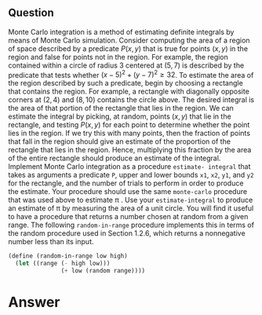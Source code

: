 ## Question

Monte Carlo integration is a method of estimating definite integrals by means of Monte Carlo simulation. Consider computing the area of a region of space described by a predicate $P(x, y)$ that is true for points $(x, y)$ in the region and false for points not in the region. For example, the region contained within a circle of radius $3$ centered at $(5, 7)$ is described by the predicate that tests whether $(x-5)^2 + (y-7)^2 \ge 32$. To estimate the area of the region described by such a predicate, begin by choosing a rectangle that contains the region. For example, a rectangle with diagonally opposite corners at $(2, 4)$ and $(8, 10)$ contains the circle above. The desired integral is the area of that portion of the rectangle that lies in the region. We can estimate the integral by picking, at random, points $(x, y)$ that lie in the rectangle, and testing $P(x, y)$ for each point to determine whether the point lies in the region. If we try this with many points, then the fraction of points that fall in the region should give an estimate of the proportion of the rectangle that lies in the region. Hence, multiplying this fraction by the area of the entire rectangle should produce an estimate of the integral.
Implement Monte Carlo integration as a procedure `estimate- integral` that takes as arguments a predicate `P`, upper and lower bounds `x1`, `x2`, `y1`, and `y2` for the rectangle, and the number of trials to perform in order to produce the estimate. Your procedure should use the same `monte-carlo` procedure that was used above to estimate π . Use your `estimate-integral` to produce an estimate of π by measuring the area of a unit circle. You will find it useful to have a procedure that returns a number chosen at random from a given range. The following `random-in-range` procedure implements this in terms of the random procedure used in Section 1.2.6, which returns a nonnegative number less than its input.

```scheme
(define (random-in-range low high)
  (let ((range (- high low)))
               (+ low (random range))))
```

# Answer
